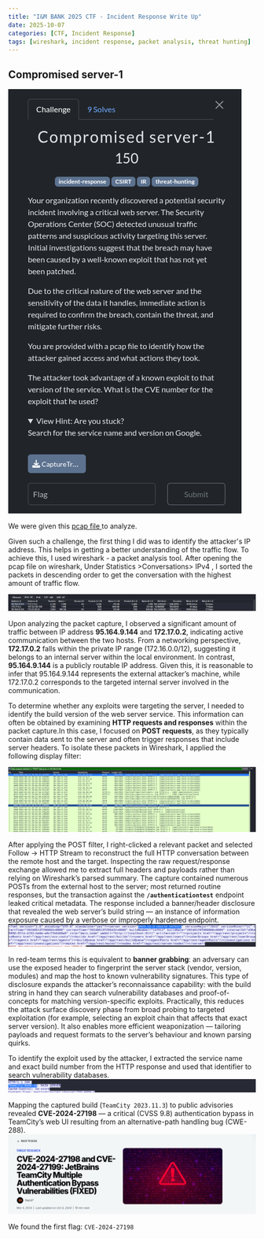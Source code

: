 ```yaml
---
title: "I&M BANK 2025 CTF - Incident Response Write Up"
date: 2025-10-07
categories: [CTF, Incident Response]
tags: [wireshark, incident response, packet analysis, threat hunting]
---
```





## Compromised server-1
![Compromised server-1](/assets/img/IM/Compromised_Server/img_1.png)

We were given this <a href="/assets/img/IM/Compromised_Server/CaptureTraffic.pcap" download>pcap file </a> to analyze.  

Given such a challenge, the first thing I did was to identify the attacker's IP address. This helps in getting a better understanding of the traffic flow. To achieve this, I used wireshark - a packet analysis tool. 
After opening the pcap file on wireshark, Under Statistics >Conversations> IPv4 , I sorted the packets in descending order to get the conversation with the highest amount of traffic flow.

![Compromised server-1](/assets/img/IM/Compromised_Server/img_2.png) 

Upon analyzing the packet capture, I observed a significant amount of traffic between IP address **95.164.9.144**  and **172.17.0.2**, indicating active communication between the two hosts.
From a networking perspective, **172.17.0.2** falls within the private IP range (172.16.0.0/12), suggesting it belongs to an internal server within the local environment. In contrast, **95.164.9.144** is a publicly routable IP address.
Given this, it is reasonable to infer that  95.164.9.144 represents the  external attacker’s machine, while  172.17.0.2 corresponds to the targeted internal server involved in the communication.

To determine whether any exploits were targeting the server, I needed to identify the build version of the web server service. This information can often be obtained by examining **HTTP requests and responses** within the packet capture.In this case, I focused on **POST requests**, as they typically contain data sent to the server and often trigger responses that include server headers. To isolate these packets in Wireshark, I applied the following display filter:

![Compromised server-1](/assets/img/IM/Compromised_Server/img_3.png)    

After applying the POST filter, I right-clicked a relevant packet and selected  Follow → HTTP Stream to reconstruct the full HTTP conversation between the remote host and the target. Inspecting the raw request/response exchange allowed me to extract full headers and payloads rather than relying on Wireshark’s parsed summary.
The capture contained numerous POSTs from the external host to the server; most returned routine responses, but the transaction against the **`/authenticationtest`** endpoint leaked critical metadata. The response included a  banner/header disclosure that revealed the web server’s build string — an instance of information exposure caused by a verbose or improperly hardened endpoint. 
![Compromised server-1](/assets/img/IM/Compromised_Server/img_4.png)

In red-team terms this is equivalent to **banner grabbing**: an adversary can use the exposed header to fingerprint the server stack (vendor, version, modules) and map the host to known vulnerability signatures.
This type of disclosure expands the attacker’s reconnaissance capability: with the build string in hand they can search vulnerability databases and proof-of-concepts for matching version-specific exploits. Practically, this reduces the attack surface discovery phase from broad probing to targeted exploitation (for example, selecting an exploit chain that affects that exact server version). It also enables more efficient weaponization — tailoring payloads and request formats to the server’s behaviour and known parsing quirks.

To identify the exploit used by the attacker, I extracted the service name and exact build number from the HTTP response and used that identifier to search vulnerability databases.
![Compromised server-1](/assets/img/IM/Compromised_Server/img_5.png)

Mapping the captured build (`TeamCity 2023.11.3`) to public advisories revealed **CVE-2024-27198** — a critical (CVSS 9.8) authentication bypass in TeamCity’s web UI resulting from an alternative-path handling bug (CWE-288).
![Compromised server-1](/assets/img/IM/Compromised_Server/img_6.png)

We found the first flag: `CVE-2024-27198` 

